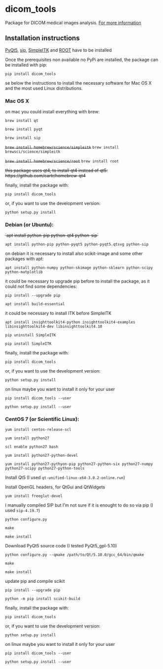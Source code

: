 # dicom_tools

Package for DICOM medical images analysis.
[For more information](http://www.roma1.infn.it/~mancinit/Software/dicom_tools)

## Installation instructions

[PyQt5](https://sourceforge.net/projects/pyqt/), [sip](https://www.riverbankcomputing.com/software/sip/download), [SimpleITK](http://www.simpleitk.org/)  and [ROOT](https://root.cern.ch/) have to be installed

Once the prerequisites non available no PyPi are installed, the package can be installed with pip:

`pip install dicom_tools`

se below the instructions to install the necessary software for Mac OS X and the most used Linux distributions.

### Mac OS X

on mac you could install everything with brew:

`brew install qt`

`brew install pyqt`

`brew install sip`

~~`brew install homebrew/science/simpleitk`~~
`brew install brewsci/science/simpleitk`

~~`brew install homebrew/science/root`~~
`brew install root`

<strike>
this package uses qt4, to install qt4 instead of qt5:
https://github.com/cartr/homebrew-qt4
</strike>

finally, install the package with:

`pip install dicom_tools`

or, if you want to use the development version:

`python setup.py install`

### Debian (or Ubuntu):

<strike>
`apt install python-pip python-qt4  python-sip`
</strike>

`apt install python-pip python-pyqt5 python-pyqt5.qtsvg python-sip`

on debian it is necessary to install also scikit-image and some other packages with apt:

`apt install python-numpy python-skimage python-sklearn python-scipy python-matplotlib`

it could be necessary to upgrade pip before to install the package, as it could not find some dependencies:

`pip install --upgrade pip`

`apt install build-essential`

it could be necessary to install ITK before SimpleITK

`apt install insighttoolkit4-python insighttoolkit4-examples libinsighttoolkit4-dev libinsighttoolkit4.10`

`pip uninstall SimpleITK`

`pip install SimpleITK`

finally, install the package with:

`pip install dicom_tools`

or, if you want to use the development version:

`python setup.py install`

on linux maybe you want to install it only for your user

`pip install dicom_tools --user`

`python setup.py install --user`


### CentOS 7 (or Scientific Linux):

`yum install centos-release-scl`

 `yum install python27`

`scl enable python27 bash`

`yum install python27-python-devel`

`yum install python27-pythyon-pip python27-python-six python27-numpy python27-scipy python27-python-tools`

Install Qt5 (I used `qt-unified-linux-x64-3.0.2-online.run`)

Install OpenGL headers, for QtGui and QtWidgets

`yum install freeglut-devel`

I manually compiled SIP but I'm not sure if it is enought to do so via pip (I used `sip-4.19.7`)

`python configure.py`

`make`

`make install`

Download PyQt5 source code (I tested PyQt5_gpl-5.10)

`python configure.py --qmake /path/to/Qt/5.10.0/gcc_64/bin/qmake`

`make`

`make install`

update pip and compile scikit

`pip install --upgrade pip`

`python -m pip install scikit-build`

finally, install the package with:

`pip install dicom_tools`

or, if you want to use the development version:

`python setup.py install`

on linux maybe you want to install it only for your user

`pip install dicom_tools --user`

`python setup.py install --user`

